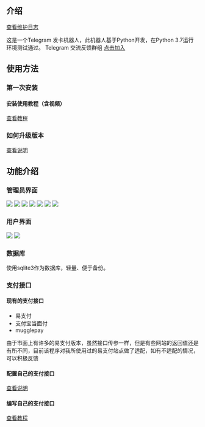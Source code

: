 ## 介绍
[查看维护日志](https://github.com/devourbots/tg_faka_bot/wiki/%E9%A1%B9%E7%9B%AE%E6%9B%B4%E6%96%B0%E6%97%A5%E5%BF%97)

这是一个Telegram 发卡机器人，此机器人基于Python开发，在Python 3.7运行环境测试通过。
Telegram 交流反馈群组 [点击加入](https://t.me/devourbots)



## 使用方法
### 第一次安装
#### 安装使用教程（含视频）
[查看教程](https://github.com/devourbots/tg_faka_bot/wiki/%E5%AE%89%E8%A3%85%E4%BD%BF%E7%94%A8%E6%95%99%E7%A8%8B)

### 如何升级版本
[查看说明](https://github.com/devourbots/tg_faka_bot/wiki/%E7%89%88%E6%9C%AC%E5%8D%87%E7%BA%A7%E6%96%B9%E6%B3%95)

## 功能介绍

### 管理员界面
![](https://s3.jpg.cm/2020/08/01/bXuoT.png)
![](https://s3.jpg.cm/2020/06/29/cw0LC.jpg)
![](https://s3.jpg.cm/2020/06/29/cw2bt.jpg)
![](https://s3.jpg.cm/2020/06/29/cwg25.jpg)
![](https://s3.jpg.cm/2020/06/29/cwfNr.jpg)
![](https://s3.jpg.cm/2020/08/01/bXJVQ.png)
![](https://s3.jpg.cm/2020/08/01/bXtFh.png)
### 用户界面
![](https://s3.jpg.cm/2020/08/01/bX1DE.png)
![](https://s3.jpg.cm/2020/08/01/bXNyS.png)
### 数据库
使用sqlite3作为数据库，轻量、便于备份。

### 支付接口

#### 现有的支付接口

- 易支付
- 支付宝当面付
- mugglepay

由于市面上有许多的易支付版本，虽然接口传参一样，但是有些网站的返回值还是有所不同，目前该程序对我所使用过的易支付站点做了适配，如有不适配的情况，可以积极反馈

#### 配置自己的支付接口

[查看说明](https://github.com/devourbots/tg_faka_bot/wiki/%E5%AE%89%E8%A3%85%E4%BD%BF%E7%94%A8%E6%95%99%E7%A8%8B)


#### 编写自己的支付接口
[查看教程](https://github.com/devourbots/tg_faka_bot/wiki/%E7%BC%96%E5%86%99%E8%87%AA%E5%B7%B1%E7%9A%84%E6%94%AF%E4%BB%98%E6%8E%A5%E5%8F%A3%E6%96%87%E4%BB%B6)
